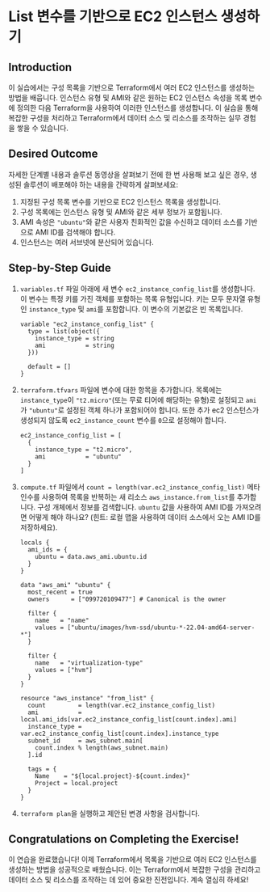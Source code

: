 # List 변수를 기반으로 EC2 인스턴스 생성하기

## Introduction

이 실습에서는 구성 목록을 기반으로 Terraform에서 여러 EC2 인스턴스를 생성하는 방법을 배웁니다. 인스턴스 유형 및 AMI와 같은 원하는 EC2 인스턴스 속성을 목록 변수에 정의한 다음 Terraform을 사용하여 이러한 인스턴스를 생성합니다. 이 실습을 통해 복잡한 구성을 처리하고 Terraform에서 데이터 소스 및 리소스를 조작하는 실무 경험을 쌓을 수 있습니다.

## Desired Outcome

자세한 단계별 내용과 솔루션 동영상을 살펴보기 전에 한 번 사용해 보고 싶은 경우, 생성된 솔루션이 배포해야 하는 내용을 간략하게 살펴보세요:

1. 지정된 구성 목록 변수를 기반으로 EC2 인스턴스 목록을 생성합니다.
2. 구성 목록에는 인스턴스 유형 및 AMI와 같은 세부 정보가 포함됩니다.
3. AMI 속성은 `"ubuntu"`와 같은 사용자 친화적인 값을 수신하고 데이터 소스를 기반으로 AMI ID를 검색해야 합니다.
4. 인스턴스는 여러 서브넷에 분산되어 있습니다.

## Step-by-Step Guide

1. `variables.tf` 파일 아래에 새 변수 `ec2_instance_config_list`를 생성합니다. 이 변수는 특정 키를 가진 객체를 포함하는 목록 유형입니다. 키는 모두 문자열 유형인 `instance_type` 및 `ami`를 포함합니다. 이 변수의 기본값은 빈 목록입니다.

    ```
    variable "ec2_instance_config_list" {
      type = list(object({
        instance_type = string
        ami           = string
      }))

      default = []
    }
    ```

2. `terraform.tfvars` 파일에 변수에 대한 항목을 추가합니다. 목록에는 `instance_type`이 `"t2.micro"`(또는 무료 티어에 해당하는 유형)로 설정되고 `ami`가 `"ubuntu"`로 설정된 객체 하나가 포함되어야 합니다. 또한 추가 ec2 인스턴스가 생성되지 않도록 `ec2_instance_count` 변수를 `0`으로 설정해야 합니다.

    ```
    ec2_instance_config_list = [
      {
        instance_type = "t2.micro",
        ami           = "ubuntu"
      }
    ]
    ```

3. `compute.tf` 파일에서 `count = length(var.ec2_instance_config_list)` 메타 인수를 사용하여 목록을 반복하는 새 리소스 `aws_instance.from_list`를 추가합니다. 구성 개체에서 정보를 검색합니다. `ubuntu` 값을 사용하여 AMI ID를 가져오려면 어떻게 해야 하나요? (힌트: 로컬 맵을 사용하여 데이터 소스에서 오는 AMI ID를 저장하세요).

    ```
    locals {
      ami_ids = {
        ubuntu = data.aws_ami.ubuntu.id
      }
    }

    data "aws_ami" "ubuntu" {
      most_recent = true
      owners      = ["099720109477"] # Canonical is the owner

      filter {
        name   = "name"
        values = ["ubuntu/images/hvm-ssd/ubuntu-*-22.04-amd64-server-*"]
      }

      filter {
        name   = "virtualization-type"
        values = ["hvm"]
      }
    }

    resource "aws_instance" "from_list" {
      count         = length(var.ec2_instance_config_list)
      ami           = local.ami_ids[var.ec2_instance_config_list[count.index].ami]
      instance_type = var.ec2_instance_config_list[count.index].instance_type
      subnet_id     = aws_subnet.main[
        count.index % length(aws_subnet.main)
      ].id

      tags = {
        Name    = "${local.project}-${count.index}"
        Project = local.project
      }
    }
    ```

4. `terraform plan`을 실행하고 제안된 변경 사항을 검사합니다.

## Congratulations on Completing the Exercise!

이 연습을 완료했습니다! 이제 Terraform에서 목록을 기반으로 여러 EC2 인스턴스를 생성하는 방법을 성공적으로 배웠습니다. 이는 Terraform에서 복잡한 구성을 관리하고 데이터 소스 및 리소스를 조작하는 데 있어 중요한 진전입니다. 계속 열심히 하세요!
